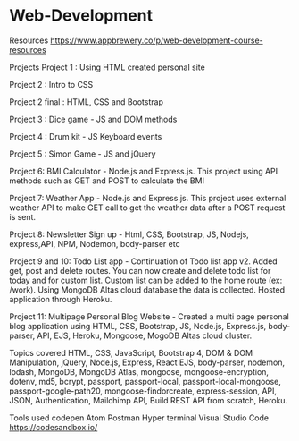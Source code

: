 # Web-Development

Resources
https://www.appbrewery.co/p/web-development-course-resources

Projects
Project 1 : Using HTML created personal site 

Project 2 : Intro to CSS

Project 2 final : HTML, CSS and Bootstrap 

Project 3 : Dice game - JS and DOM methods

Project 4 : Drum kit - JS Keyboard events

Project 5 : Simon Game - JS and jQuery 

Project 6: BMI Calculator - Node.js and Express.js. This project using API methods such as GET and POST to calculate the BMI




Project 7: Weather App - Node.js and Express.js. This project uses external weather API to make GET call to get the weather data after a POST request is sent.




Project 8: Newsletter Sign up - Html, CSS, Bootstrap, JS, Nodejs, express,API, NPM, Nodemon, body-parser etc 

Project 9 and 10: Todo List app - Continuation of Todo list app v2. Added get, post and delete routes. You can now create and delete todo list for today and for custom list. Custom list can be added to the home route (ex: /work). Using MongoDB Altas cloud database the data is collected. Hosted application through Heroku. 

Project 11: Multipage Personal Blog Website - Created a multi page personal blog application using HTML, CSS, Bootstrap, JS, Node.js, Express.js, body-parser, API, EJS, Heroku, Mongoose, MogoDB Altas cloud cluster.


Topics covered
HTML, CSS, JavaScript, Bootstrap 4, DOM & DOM Manipulation, jQuery, Node.js, Express, React EJS, body-parser, nodemon, lodash, MongoDB, MongoDB Atlas, mongoose, mongoose-encryption, dotenv, md5, bcrypt, passport, passport-local, passport-local-mongoose, passport-google-path20, mongoose-findorcreate, express-session, API, JSON, Authentication, Mailchimp API, Build REST API from scratch, Heroku.


Tools used
codepen
Atom
Postman
Hyper terminal
Visual Studio Code
https://codesandbox.io/
